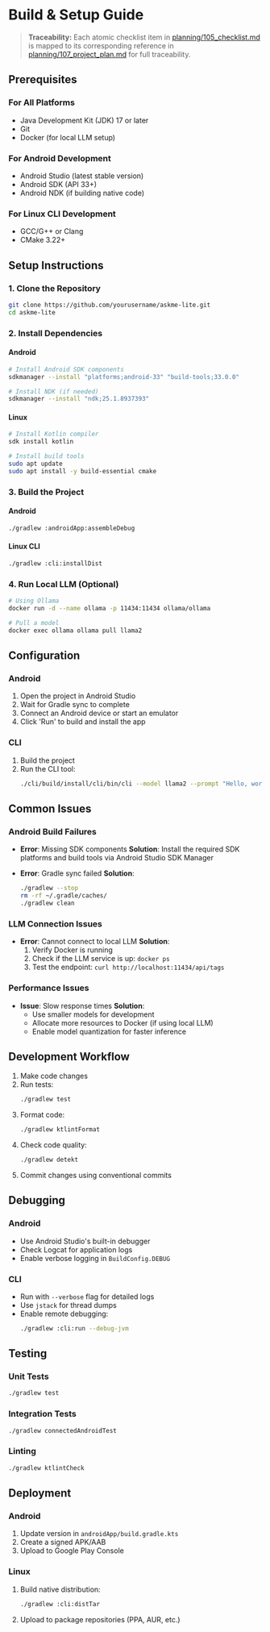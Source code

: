 # Build & Setup Guide

> **Traceability:** Each atomic checklist item in [planning/105_checklist.md](planning/105_checklist.md) is mapped to its corresponding reference in [planning/107_project_plan.md](planning/107_project_plan.md) for full traceability.

## Prerequisites

### For All Platforms
- Java Development Kit (JDK) 17 or later
- Git
- Docker (for local LLM setup)

### For Android Development
- Android Studio (latest stable version)
- Android SDK (API 33+)
- Android NDK (if building native code)

### For Linux CLI Development
- GCC/G++ or Clang
- CMake 3.22+

## Setup Instructions

### 1. Clone the Repository
```bash
git clone https://github.com/yourusername/askme-lite.git
cd askme-lite
```

### 2. Install Dependencies
#### Android
```bash
# Install Android SDK components
sdkmanager --install "platforms;android-33" "build-tools;33.0.0"

# Install NDK (if needed)
sdkmanager --install "ndk;25.1.8937393"
```

#### Linux
```bash
# Install Kotlin compiler
sdk install kotlin

# Install build tools
sudo apt update
sudo apt install -y build-essential cmake
```

### 3. Build the Project
#### Android
```bash
./gradlew :androidApp:assembleDebug
```

#### Linux CLI
```bash
./gradlew :cli:installDist
```

### 4. Run Local LLM (Optional)
```bash
# Using Ollama
docker run -d --name ollama -p 11434:11434 ollama/ollama

# Pull a model
docker exec ollama ollama pull llama2
```

## Configuration

### Android
1. Open the project in Android Studio
2. Wait for Gradle sync to complete
3. Connect an Android device or start an emulator
4. Click 'Run' to build and install the app

### CLI
1. Build the project
2. Run the CLI tool:
   ```bash
   ./cli/build/install/cli/bin/cli --model llama2 --prompt "Hello, world!"
   ```

## Common Issues

### Android Build Failures
- **Error**: Missing SDK components
  **Solution**: Install the required SDK platforms and build tools via Android Studio SDK Manager

- **Error**: Gradle sync failed
  **Solution**:
  ```bash
  ./gradlew --stop
  rm -rf ~/.gradle/caches/
  ./gradlew clean
  ```

### LLM Connection Issues
- **Error**: Cannot connect to local LLM
  **Solution**:
  1. Verify Docker is running
  2. Check if the LLM service is up: `docker ps`
  3. Test the endpoint: `curl http://localhost:11434/api/tags`

### Performance Issues
- **Issue**: Slow response times
  **Solution**:
  - Use smaller models for development
  - Allocate more resources to Docker (if using local LLM)
  - Enable model quantization for faster inference

## Development Workflow

1. Make code changes
2. Run tests:
   ```bash
   ./gradlew test
   ```
3. Format code:
   ```bash
   ./gradlew ktlintFormat
   ```
4. Check code quality:
   ```bash
   ./gradlew detekt
   ```
5. Commit changes using conventional commits

## Debugging

### Android
- Use Android Studio's built-in debugger
- Check Logcat for application logs
- Enable verbose logging in `BuildConfig.DEBUG`

### CLI
- Run with `--verbose` flag for detailed logs
- Use `jstack` for thread dumps
- Enable remote debugging:
  ```bash
  ./gradlew :cli:run --debug-jvm
  ```

## Testing

### Unit Tests
```bash
./gradlew test
```

### Integration Tests
```bash
./gradlew connectedAndroidTest
```

### Linting
```bash
./gradlew ktlintCheck
```

## Deployment

### Android
1. Update version in `androidApp/build.gradle.kts`
2. Create a signed APK/AAB
3. Upload to Google Play Console

### Linux
1. Build native distribution:
   ```bash
   ./gradlew :cli:distTar
   ```
2. Upload to package repositories (PPA, AUR, etc.)
